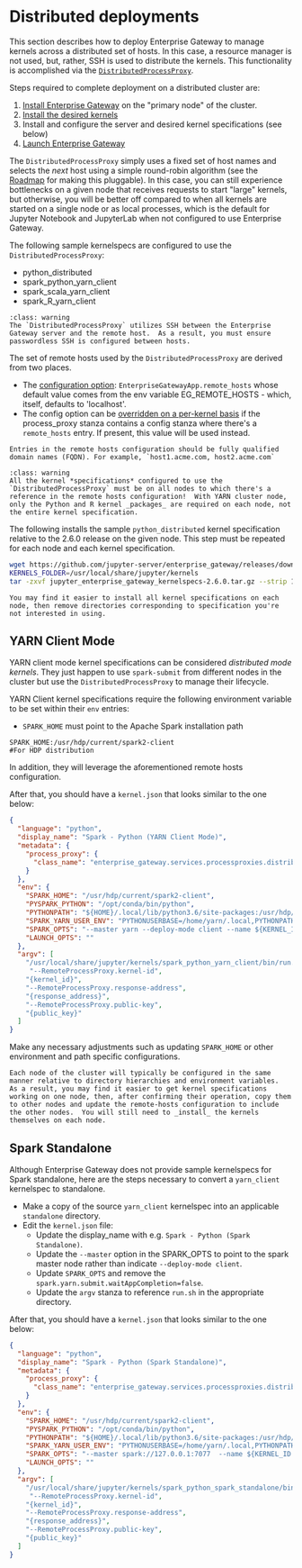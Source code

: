 # Distributed deployments

This section describes how to deploy Enterprise Gateway to manage kernels across a distributed set of hosts.  In this case, a resource manager is not used, but, rather, SSH is used to distribute the kernels.  This functionality is accomplished via the [`DistributedProcessProxy`](../contributors/system-architecture.html#DistributedProcessProxy).

Steps required to complete deployment on a distributed cluster are:
1. [Install Enterprise Gateway](installing-eg.md) on the "primary node" of the cluster.
2. [Install the desired kernels](installing-kernels.md)
3. Install and configure the server and desired kernel specifications (see below)
4. [Launch Enterprise Gateway](launching-eg.md)

The `DistributedProcessProxy` simply uses a fixed set of host names and selects the _next_ host using a simple round-robin algorithm (see the [Roadmap](../contributors/roadmap.md) for making this pluggable).  In this case, you can still experience bottlenecks on a given node that receives requests to start "large" kernels, but otherwise, you will be better off compared to when all kernels are started on a single node or as local processes, which is the default for Jupyter Notebook and JupyterLab when not configured to use Enterprise Gateway.

The following sample kernelspecs are configured to use the `DistributedProcessProxy`:

+ python_distributed
+ spark_python_yarn_client
+ spark_scala_yarn_client
+ spark_R_yarn_client

```{admonition} Important!
:class: warning
The `DistributedProcessProxy` utilizes SSH between the Enterprise Gateway server and the remote host.  As a result, you must ensure passwordless SSH is configured between hosts.
```

The set of remote hosts used by the `DistributedProcessProxy` are derived from two places.

+ The [configuration option](index.html#configuring-enterprise-gateway): `EnterpriseGatewayApp.remote_hosts` whose default value comes from the env variable EG_REMOTE_HOSTS - which, itself, defaults to 'localhost'.
+ The config option can be [overridden on a per-kernel basis](config-kernel-override.html#per-kernel-configuration-overrides) if the process_proxy stanza contains a config stanza where there's a `remote_hosts` entry. If present, this value will be used instead.

```{tip}
Entries in the remote hosts configuration should be fully qualified domain names (FQDN). For example, `host1.acme.com, host2.acme.com`
```

```{admonition} Important!
:class: warning
All the kernel *specifications* configured to use the `DistributedProcessProxy` must be on all nodes to which there's a reference in the remote hosts configuration!  With YARN cluster node, only the Python and R kernel _packages_ are required on each node, not the entire kernel specification.
```

The following installs the sample `python_distributed` kernel specification relative to the 2.6.0 release on the given node.  This step must be repeated for each node and each kernel specification.
``` Bash
wget https://github.com/jupyter-server/enterprise_gateway/releases/download/v2.5.0/jupyter_enterprise_gateway_kernelspecs-2.6.0.tar.gz
KERNELS_FOLDER=/usr/local/share/jupyter/kernels
tar -zxvf jupyter_enterprise_gateway_kernelspecs-2.6.0.tar.gz --strip 1 --directory $KERNELS_FOLDER/python_distributed/ python_distributed/
```
```{tip}
You may find it easier to install all kernel specifications on each node, then remove directories corresponding to specification you're not interested in using.
```

## YARN Client Mode

YARN client mode kernel specifications can be considered _distributed mode kernels_. They just happen to use `spark-submit` from different nodes in the cluster but use the `DistributedProcessProxy` to manage their lifecycle.

YARN Client kernel specifications require the following environment variable to be set within their `env` entries:

* `SPARK_HOME` must point to the Apache Spark installation path

```
SPARK_HOME:/usr/hdp/current/spark2-client                            #For HDP distribution
```

In addition, they will leverage the aforementioned remote hosts configuration.

After that, you should have a `kernel.json` that looks similar to the one below:

```json
{
  "language": "python",
  "display_name": "Spark - Python (YARN Client Mode)",
  "metadata": {
    "process_proxy": {
      "class_name": "enterprise_gateway.services.processproxies.distributed.DistributedProcessProxy"
    }
  },
  "env": {
    "SPARK_HOME": "/usr/hdp/current/spark2-client",
    "PYSPARK_PYTHON": "/opt/conda/bin/python",
    "PYTHONPATH": "${HOME}/.local/lib/python3.6/site-packages:/usr/hdp/current/spark2-client/python:/usr/hdp/current/spark2-client/python/lib/py4j-0.10.6-src.zip",
    "SPARK_YARN_USER_ENV": "PYTHONUSERBASE=/home/yarn/.local,PYTHONPATH=${HOME}/.local/lib/python3.6/site-packages:/usr/hdp/current/spark2-client/python:/usr/hdp/current/spark2-client/python/lib/py4j-0.10.6-src.zip,PATH=/opt/conda/bin:$PATH",
    "SPARK_OPTS": "--master yarn --deploy-mode client --name ${KERNEL_ID:-ERROR__NO__KERNEL_ID} --conf spark.yarn.submit.waitAppCompletion=false",
    "LAUNCH_OPTS": ""
  },
  "argv": [
    "/usr/local/share/jupyter/kernels/spark_python_yarn_client/bin/run.sh",
     "--RemoteProcessProxy.kernel-id",
    "{kernel_id}",
    "--RemoteProcessProxy.response-address",
    "{response_address}",
    "--RemoteProcessProxy.public-key",
    "{public_key}"
  ]
}
```

Make any necessary adjustments such as updating `SPARK_HOME` or other environment and path specific configurations.

```{tip}
Each node of the cluster will typically be configured in the same manner relative to directory hierarchies and environment variables.  As a result, you may find it easier to get kernel specifications working on one node, then, after confirming their operation, copy them to other nodes and update the remote-hosts configuration to include the other nodes.  You will still need to _install_ the kernels themselves on each node.
```

## Spark Standalone

Although Enterprise Gateway does not provide sample kernelspecs for Spark standalone, here are the steps necessary to convert a `yarn_client` kernelspec to standalone.

+ Make a copy of the source `yarn_client` kernelspec into an applicable `standalone` directory.
+ Edit the `kernel.json` file:
   + Update the display_name with e.g. `Spark - Python (Spark Standalone)`.
   + Update the `--master` option in the SPARK_OPTS to point to the spark master node rather than indicate `--deploy-mode client`.
   + Update `SPARK_OPTS` and remove the `spark.yarn.submit.waitAppCompletion=false`.
   + Update the `argv` stanza to reference `run.sh` in the appropriate directory.

After that, you should have a `kernel.json` that looks similar to the one below:

```json
{
  "language": "python",
  "display_name": "Spark - Python (Spark Standalone)",
  "metadata": {
    "process_proxy": {
      "class_name": "enterprise_gateway.services.processproxies.distributed.DistributedProcessProxy"
    }
  },
  "env": {
    "SPARK_HOME": "/usr/hdp/current/spark2-client",
    "PYSPARK_PYTHON": "/opt/conda/bin/python",
    "PYTHONPATH": "${HOME}/.local/lib/python3.6/site-packages:/usr/hdp/current/spark2-client/python:/usr/hdp/current/spark2-client/python/lib/py4j-0.10.6-src.zip",
    "SPARK_YARN_USER_ENV": "PYTHONUSERBASE=/home/yarn/.local,PYTHONPATH=${HOME}/.local/lib/python3.6/site-packages:/usr/hdp/current/spark2-client/python:/usr/hdp/current/spark2-client/python/lib/py4j-0.10.6-src.zip,PATH=/opt/conda/bin:$PATH",
    "SPARK_OPTS": "--master spark://127.0.0.1:7077  --name ${KERNEL_ID:-ERROR__NO__KERNEL_ID}",
    "LAUNCH_OPTS": ""
  },
  "argv": [
    "/usr/local/share/jupyter/kernels/spark_python_spark_standalone/bin/run.sh",
     "--RemoteProcessProxy.kernel-id",
    "{kernel_id}",
    "--RemoteProcessProxy.response-address",
    "{response_address}",
    "--RemoteProcessProxy.public-key",
    "{public_key}"
  ]
}
```


